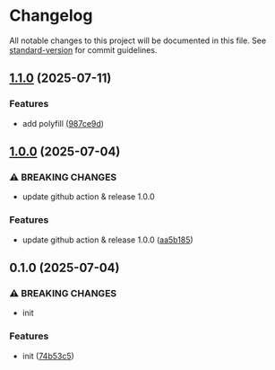 # Changelog

All notable changes to this project will be documented in this file. See [standard-version](https://github.com/conventional-changelog/standard-version) for commit guidelines.

## [1.1.0](https://github.com/zcWSR/ansi-to-web-style/compare/v1.0.0...v1.1.0) (2025-07-11)


### Features

* add polyfill ([987ce9d](https://github.com/zcWSR/ansi-to-web-style/commit/987ce9d396dbc78a2c9964bd83026f53b9cda87f))

## [1.0.0](https://github.com/zcWSR/ansi-to-web-style/compare/v0.1.0...v1.0.0) (2025-07-04)


### ⚠ BREAKING CHANGES

* update github action & release 1.0.0

### Features

* update github action & release 1.0.0 ([aa5b185](https://github.com/zcWSR/ansi-to-web-style/commit/aa5b185135bdbe31f023706141c23d56e71772e1))

## 0.1.0 (2025-07-04)


### ⚠ BREAKING CHANGES

* init

### Features

* init ([74b53c5](https://github.com/zcWSR/ansi-to-web-style/commit/74b53c5ec0a9422b9fe41ce5895a0a4d7268e24d))
